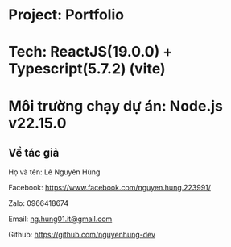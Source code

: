 # Project: Portfolio

# Tech: ReactJS(19.0.0) + Typescript(5.7.2) (vite)

# Môi trường chạy dự án: Node.js v22.15.0

## Về tác giả

Họ và tên: Lê Nguyên Hùng

Facebook: https://www.facebook.com/nguyen.hung.223991/

Zalo: 0966418674

Email: ng.hung01.it@gmail.com

Github: https://github.com/nguyenhung-dev
